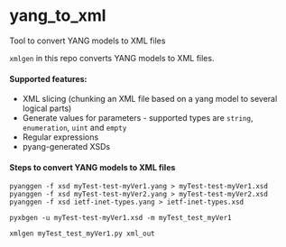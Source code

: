 # yang_to_xml
Tool to convert YANG models to XML files

`xmlgen` in this repo converts YANG models to XML files.

#### Supported features:
* XML slicing (chunking an XML file based on a yang model to several logical parts)
* Generate values for parameters - supported types are `string`, `enumeration`, `uint` and `empty`
* Regular expressions
* pyang-generated XSDs

#### Steps to convert YANG models to XML files

```
pyanggen -f xsd myTest-test-myVer1.yang > myTest-test-myVer1.xsd
pyanggen -f xsd myTest-test-myVer2.yang > myTest-test-myVer2.xsd
pyanggen -f xsd ietf-inet-types.yang > ietf-inet-types.xsd

pyxbgen -u myTest-test-myVer1.xsd -m myTest_test_myVer1

xmlgen myTest_test_myVer1.py xml_out
```
